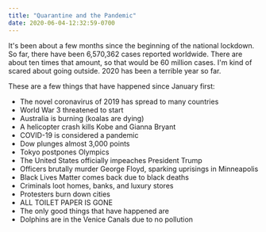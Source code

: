 ```yaml
---
title: "Quarantine and the Pandemic"
date: 2020-06-04-12:32:59-0700
---
```


It's been about a few months since the beginning of the national lockdown. So far, there have been 6,570,362 cases reported worldwide. There are about ten times that amount, so that would be 60 million cases. I'm kind of scared about going outside. 2020 has been a terrible year so far.

These are a few things that have happened since January first:

- The novel coronavirus of 2019 has spread to many countries
- World War 3 threatened to start
- Australia is burning (koalas are dying)
- A helicopter crash kills Kobe and Gianna Bryant
- COVID-19 is considered a pandemic
- Dow plunges almost 3,000 points
- Tokyo postpones Olympics
- The United States officially impeaches President Trump
- Officers brutally murder George Floyd, sparking uprisings in Minneapolis
- Black Lives Matter comes back due to black deaths
- Criminals loot homes, banks, and luxury stores
- Protesters burn down cities
- ALL TOILET PAPER IS GONE
- The only good things that have happened are
- Dolphins are in the Venice Canals due to no pollution
